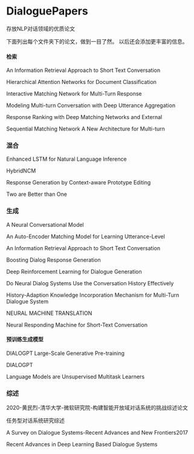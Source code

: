 # DialoguePapers
存放NLP对话领域的优质论文

下面列出每个文件夹下的论文，做到一目了然。
以后还会添加更丰富的信息。

#### 检索
An Information Retrieval Approach to Short Text Conversation

Hierarchical Attention Networks for Document Classification

Interactive Matching Network for Multi-Turn Response

Modeling Multi-turn Conversation with Deep Utterance Aggregation

Response Ranking with Deep Matching Networks and External

Sequential Matching Network A New Architecture for Multi-turn



### 混合


Enhanced LSTM for Natural Language Inference

HybridNCM

Response Generation by Context-aware Prototype Editing

Two are Better than One


### 生成

A Neural Conversational Model

An Auto-Encoder Matching Model for Learning Utterance-Level

An Information Retrieval Approach to Short Text Conversation

Boosting Dialog Response Generation

Deep Reinforcement Learning for Dialogue Generation

Do Neural Dialog Systems Use the Conversation History Effectively

History-Adaption Knowledge Incorporation Mechanism for Multi-Turn Dialogue System

NEURAL MACHINE TRANSLATION

Neural Responding Machine for Short-Text Conversation

#### 预训练生成模型
DIALOGPT  Large-Scale Generative Pre-training

DIALOGPT

Language Models are Unsupervised Multitask Learners


### 综述

2020-黄民烈-清华大学-微软研究院-构建智能开放域对话系统的挑战综述论文

任务型对话系统研究综述

A Survey on Dialogue Systems-Recent Advances and New Frontiers2017

Recent Advances in Deep Learning Based Dialogue Systems
